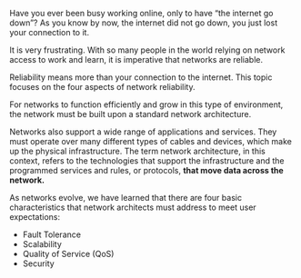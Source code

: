 Have you ever been busy working online, only to have “the internet go down”? As you know by now, the internet did not go down, you just lost your connection to it. 

It is very frustrating. With so many people in the world relying on network access to work and learn, it is imperative that networks are reliable.

Reliability means more than your connection to the internet. This topic focuses on the four aspects of network reliability.

For networks to function efficiently and grow in this type of environment, the network must be built upon a standard network architecture.

Networks also support a wide range of applications and services. They must operate over many different types of cables and devices, which make up the physical infrastructure. The term network architecture, in this context, refers to the technologies that support the infrastructure and the programmed services and rules, or protocols, **that move data across the network.**

As networks evolve, we have learned that there are four basic characteristics that network architects must address to meet user expectations:

- Fault Tolerance
- Scalability
- Quality of Service (QoS)
- Security